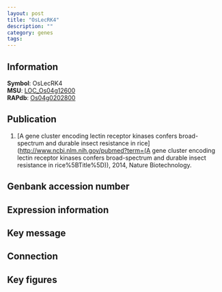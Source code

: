 ```yaml
---
layout: post
title: "OsLecRK4"
description: ""
category: genes
tags: 
---
```


## Information
__Symbol__: OsLecRK4  
__MSU__: [LOC_Os04g12600](http://rice.plantbiology.msu.edu/cgi-bin/ORF_infopage.cgi?orf=LOC_Os04g12600)  
__RAPdb__: [Os04g0202800](http://rapdb.dna.affrc.go.jp/viewer/gbrowse_details/irgsp1?name=Os04g0202800)  

## Publication
1. [A gene cluster encoding lectin receptor kinases confers broad-spectrum and durable insect resistance in rice](http://www.ncbi.nlm.nih.gov/pubmed?term=(A gene cluster encoding lectin receptor kinases confers broad-spectrum and durable insect resistance in rice%5BTitle%5D)), 2014, Nature Biotechnology.

## Genbank accession number

## Expression information

## Key message

## Connection

## Key figures


